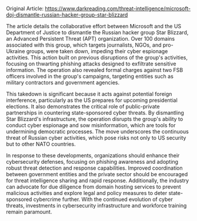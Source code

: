 Original Article: https://www.darkreading.com/threat-intelligence/microsoft-doj-dismantle-russian-hacker-group-star-blizzard

The article details the collaborative effort between Microsoft and the US Department of Justice to dismantle the Russian hacker group Star Blizzard, an Advanced Persistent Threat (APT) organization. Over 100 domains associated with this group, which targets journalists, NGOs, and pro-Ukraine groups, were taken down, impeding their cyber espionage activities. This action built on previous disruptions of the group's activities, focusing on thwarting phishing attacks designed to exfiltrate sensitive information. The operation also revealed formal charges against two FSB officers involved in the group's campaigns, targeting entities such as military contractors and government agencies.

This takedown is significant because it acts against potential foreign interference, particularly as the US prepares for upcoming presidential elections. It also demonstrates the critical role of public-private partnerships in countering state-sponsored cyber threats. By dismantling Star Blizzard's infrastructure, the operation disrupts the group's ability to conduct cyber espionage and sow misinformation, which are tools for undermining democratic processes. The move underscores the continuous threat of Russian cyber activities, which pose risks not only to US security but to other NATO countries.

In response to these developments, organizations should enhance their cybersecurity defenses, focusing on phishing awareness and adopting robust threat detection and response capabilities. Improved coordination between government entities and the private sector should be encouraged for threat intelligence sharing and rapid response. Additionally, the industry can advocate for due diligence from domain hosting services to prevent malicious activities and explore legal and policy measures to deter state-sponsored cybercrime further. With the continued evolution of cyber threats, investments in cybersecurity infrastructure and workforce training remain paramount.